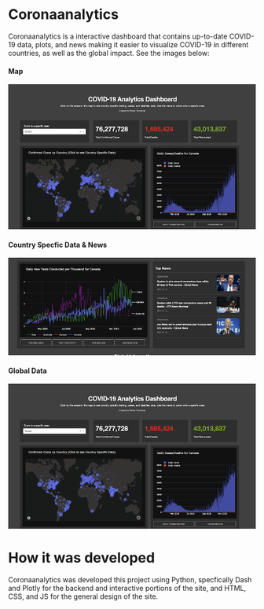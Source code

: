# Coronaanalytics
Coronaanalytics is a interactive dashboard that contains up-to-date COVID-19 data, plots, and news making it easier to visualize COVID-19 in different countries, as well as the global impact. See the images below:

#### Map
![](https://github.com/rohanrav/Coronaanalytics/blob/master/images/map.png)

#### Country Specfic Data & News
![](https://github.com/rohanrav/Coronaanalytics/blob/master/images/canada-stats.png)

#### Global Data
![](https://github.com/rohanrav/Coronaanalytics/blob/master/images/map.png)

# How it was developed
Coronaanalytics was developed this project using Python, specfically Dash and Plotly for the backend and interactive portions of the site, and HTML, CSS, and JS for the general design of the site.
